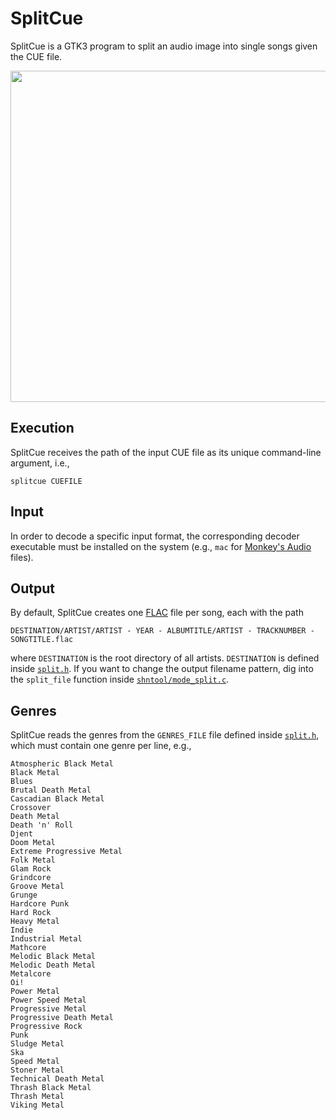 SplitCue
===================
SplitCue is a GTK3 program to split an audio image into single songs given the CUE file.

<p align="center"><img src="http://i.imgur.com/kZaEYfQ.png" width="530" /></p>

Execution
----------
SplitCue receives the path of the input CUE file as its unique command-line argument, i.e.,
```
splitcue CUEFILE
```

Input
----------
In order to decode a specific input format, the corresponding decoder executable must be installed on the system (e.g., `mac` for [Monkey's Audio](http://www.monkeysaudio.com) files).

Output
----------
By default, SplitCue creates one [FLAC](https://xiph.org/flac) file per song, each with the path
```
DESTINATION/ARTIST/ARTIST - YEAR - ALBUMTITLE/ARTIST - TRACKNUMBER - SONGTITLE.flac
```
where `DESTINATION` is the root directory of all artists. 
`DESTINATION` is defined inside [`split.h`](split.h).
If you want to change the output filename pattern, dig into the `split_file` function inside [`shntool/mode_split.c`](shntool/mode_split.c).

Genres
----------
SplitCue reads the genres from the `GENRES_FILE` file defined inside [`split.h`](split.h), which must contain one genre per line, e.g.,

    Atmospheric Black Metal
    Black Metal
    Blues
    Brutal Death Metal
    Cascadian Black Metal
    Crossover
    Death Metal
    Death 'n' Roll
    Djent
    Doom Metal
    Extreme Progressive Metal
    Folk Metal
    Glam Rock
    Grindcore
    Groove Metal
    Grunge
    Hardcore Punk
    Hard Rock
    Heavy Metal
    Indie
    Industrial Metal
    Mathcore
    Melodic Black Metal
    Melodic Death Metal
    Metalcore
    Oi!
    Power Metal
    Power Speed Metal
    Progressive Metal
    Progressive Death Metal
    Progressive Rock
    Punk
    Sludge Metal
    Ska
    Speed Metal
    Stoner Metal
    Technical Death Metal
    Thrash Black Metal
    Thrash Metal
    Viking Metal
